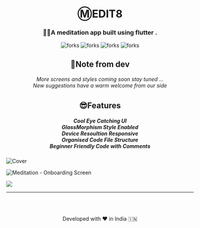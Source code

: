 
  
<h1 align="center"> Ⓜ️EDIT8</h1>

<h3 align="center">🧘‍♂️A meditation app built using flutter .</h3>

<!------------------Swags------------------------->

<p align="center">

<img src="https://forthebadge.com/images/badges/built-with-love.svg" alt=" forks"/>
<img src="https://forthebadge.com/images/badges/built-by-codebabes.svg" alt=" forks"/>
<img src="https://forthebadge.com/images/badges/makes-people-smile.svg" alt=" forks"/>
<img src="https://forthebadge.com/images/badges/powered-by-coffee.svg" alt=" forks"/>

</p>
<!------------------------------------Badges------------------------------->




<h2 align="center">🙂Note from dev </h2>
  <h6 align="center">
 More screens and styles coming soon stay tuned ...<br>
New suggestions have a warm welcome from our side
  
</h6>

<h2 align="center">😎Features </h2>
<h5 align="center" >
 
  Cool Eye Catching UI  <br>
  GlassMorphism Style Enabled<br>
  Device Resoultion Responsive<br>
  Organised Code File Structure<br>
  Beginner Friendly Code with Comments<br>
   
  </h5>



![Cover](https://user-images.githubusercontent.com/55774240/151201813-4c0426f2-af8c-439b-964f-1e4ce6d28d3d.png)

![Meditation - Onboarding Screen](https://user-images.githubusercontent.com/55774240/151201769-9e4a4548-72f8-4617-9812-0da53ccbf6b2.png)


<a href="https://www.figma.com/@sourany">
<img src="https://user-images.githubusercontent.com/55774240/151218487-af60c20f-29eb-4ba9-8839-8cd165051b5e.png"></a>




<hr>
<br><br>
<p align="center">
Developed with ❤️ in India 🇮🇳 
</p>
  
